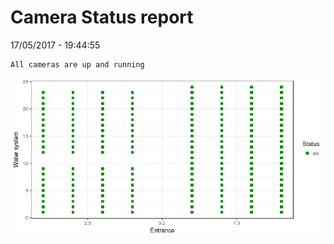 Camera Status report
================
17/05/2017 - 19:44:55

    All cameras are up and running

![](camreport_files/figure-markdown_github/unnamed-chunk-2-1.png)
